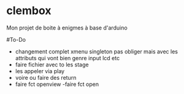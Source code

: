 # clembox

Mon projet de boite à enigmes à base d'arduino

#To-Do
 - changement complet xmenu singleton pas obliger mais avec les attributs qui vont bien genre input lcd etc
 - faire fichier avec to les stage
 - les appeler via play
 - voire ou faire des return 
 - faire fct openview
 -faire fct open
 
